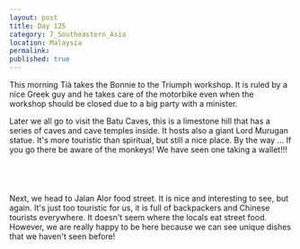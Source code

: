 ```yaml
---
layout: post
title: Day 125
category: 7_Southeastern_Asia
location: Malaysia
permalink: 
published: true
---
```


This morning Tià takes the Bonnie to the Triumph workshop. It is ruled by a nice Greek guy and he takes care of the motorbike even when the workshop should be closed due to a big party with a minister.

Later we all go to visit the Batu Caves, this is a limestone hill that has a series of caves and cave temples inside. It hosts also a giant Lord Murugan statue. It's more touristic than spiritual, but still a nice place. By the way ... If you go there be aware of the monkeys! We have seen one taking a wallet!!!

<p><a
href="https://lh3.googleusercontent.com/ZIH9nVUxjcpnRZbxxTCRqpIL1LQRlHq5tHVB8LaOtoF5TyqA_3d3ek4bKq_B0FQkXwbXCjLznMOEjyNdumz4sS1Gky8W36dk0IPgS13T4qJzegd4xFelPXIyTrffy8Mb2eZ977Hajpsjf5QDOkeMHvcOKvnzyjG4iGddTpwMo47Qhsg_8-CYbS-mhlxWLg0m6S5ulczUv1qg8YvNZcQPpwjqkF9M4gqUuAWoanqI1uZO3sz4EjIw7f3w0H3CS_mnnuaOs7kCkmEIo1MXiASLOIXOSw2JX5fcHGV9BgR-7zbpovSBA0wwsUbRUOaX2sXfc8SWSpNk9St-wfZOdqOdu2pYQ4RRj7vAYfjC9TnoRRDEol4R6JM_EECj537IS50qArLKBXRmK2Cj69jR6Byzw-uRRDiaGoMQn7rbCrYDlRMqxA6wju45cxpeM8BNw--W1ftydmDaLgqGTKAYdGhmgK8EAUAAHG90FKP7P1kEkfbOhvs4uLijNAdl6g34THa1GkAK6eKrVxraT6Ngjyn9dzNe97hOCDGscFpocMdFr0co9nHWVROxmWZVaU0l0x326ISpXbI5IHKqKp1dM8EZ57jHXAYmeQS7KStj8X8b4ihU8nx5w8m-9wJYKV5sXuhg5EXShbXNXRHu2spm6Ikvw_cSFqrq3F952H4XUZglrazcFWhXjlgiBpJfubNdJT-yr57ABOtvLb2tm0A310Y=w669-h502-no"><img 
src="https://lh3.googleusercontent.com/ZIH9nVUxjcpnRZbxxTCRqpIL1LQRlHq5tHVB8LaOtoF5TyqA_3d3ek4bKq_B0FQkXwbXCjLznMOEjyNdumz4sS1Gky8W36dk0IPgS13T4qJzegd4xFelPXIyTrffy8Mb2eZ977Hajpsjf5QDOkeMHvcOKvnzyjG4iGddTpwMo47Qhsg_8-CYbS-mhlxWLg0m6S5ulczUv1qg8YvNZcQPpwjqkF9M4gqUuAWoanqI1uZO3sz4EjIw7f3w0H3CS_mnnuaOs7kCkmEIo1MXiASLOIXOSw2JX5fcHGV9BgR-7zbpovSBA0wwsUbRUOaX2sXfc8SWSpNk9St-wfZOdqOdu2pYQ4RRj7vAYfjC9TnoRRDEol4R6JM_EECj537IS50qArLKBXRmK2Cj69jR6Byzw-uRRDiaGoMQn7rbCrYDlRMqxA6wju45cxpeM8BNw--W1ftydmDaLgqGTKAYdGhmgK8EAUAAHG90FKP7P1kEkfbOhvs4uLijNAdl6g34THa1GkAK6eKrVxraT6Ngjyn9dzNe97hOCDGscFpocMdFr0co9nHWVROxmWZVaU0l0x326ISpXbI5IHKqKp1dM8EZ57jHXAYmeQS7KStj8X8b4ihU8nx5w8m-9wJYKV5sXuhg5EXShbXNXRHu2spm6Ikvw_cSFqrq3F952H4XUZglrazcFWhXjlgiBpJfubNdJT-yr57ABOtvLb2tm0A310Y=w669-h502-no" alt=""></a></p>

<p><a
href="https://lh3.googleusercontent.com/bLXl0vL0VVZsZYcRoCk177YQSHqutfW6wJPOW3ZzkiCZo0ffx4mXckqyiVEJDMPLgCRXAZGXac2lgMAw1r6QaHvjMirCrsFHQy1oWiQC2IiYUfroR61tPBSWVgNESJK4kyJzB4ujIS0cBS9_PkVsRML72S_f5nbGclxzrcb8CLTMp2fdSPqVQlKj9mDGZEjJv9hQX5F1_beG3AKkef-6feQH5-u1DHZzeAEvNaqtFv7-PbLx8EGu8yWw7999BBITyoaPRMSRjWMgpredvA62-uEdeH5RDOYjaD9T9pDAAGOqxr1n_QkM98c25hrUJJyKaChC9yG6Bgzhgwk5AwPiirGKUgwhd-V8DoG-hDEsoD0IGw3wlr8_J4oHLat39lYvD015uSfIGDMSmrvwvSYUYX4yb0myhw_iwtPUw_9MpAfShDCeE6W3oPZMWiUl3bGq6QiJXFLajQw7n7dgbV-ws2cKQG7Xb3ihZH-Ikb6wv-BcOyBqI7_DJTo5FVAAXNhJGYm4p2t4vN4ABFz3fZ4BBsF4IVUyK7SqetTpoIRGGHEAymGCtuO2LkLfnHRiEPH9fzhKg50LZyqsBKMqFRKRSUUBJJGdi7KeoyYRvxt-9XdreM6dd_rOZym7-yCyXLQ0bIlOMGX9pUTp3nIWjQzyCq8hz1bjqEJK1IwUUNibc4zx1Jfa5YRnCo9HuVuIrhZGjDpqIlk31zFzPg6Orgo=w471-h627-no"><img 
src="https://lh3.googleusercontent.com/bLXl0vL0VVZsZYcRoCk177YQSHqutfW6wJPOW3ZzkiCZo0ffx4mXckqyiVEJDMPLgCRXAZGXac2lgMAw1r6QaHvjMirCrsFHQy1oWiQC2IiYUfroR61tPBSWVgNESJK4kyJzB4ujIS0cBS9_PkVsRML72S_f5nbGclxzrcb8CLTMp2fdSPqVQlKj9mDGZEjJv9hQX5F1_beG3AKkef-6feQH5-u1DHZzeAEvNaqtFv7-PbLx8EGu8yWw7999BBITyoaPRMSRjWMgpredvA62-uEdeH5RDOYjaD9T9pDAAGOqxr1n_QkM98c25hrUJJyKaChC9yG6Bgzhgwk5AwPiirGKUgwhd-V8DoG-hDEsoD0IGw3wlr8_J4oHLat39lYvD015uSfIGDMSmrvwvSYUYX4yb0myhw_iwtPUw_9MpAfShDCeE6W3oPZMWiUl3bGq6QiJXFLajQw7n7dgbV-ws2cKQG7Xb3ihZH-Ikb6wv-BcOyBqI7_DJTo5FVAAXNhJGYm4p2t4vN4ABFz3fZ4BBsF4IVUyK7SqetTpoIRGGHEAymGCtuO2LkLfnHRiEPH9fzhKg50LZyqsBKMqFRKRSUUBJJGdi7KeoyYRvxt-9XdreM6dd_rOZym7-yCyXLQ0bIlOMGX9pUTp3nIWjQzyCq8hz1bjqEJK1IwUUNibc4zx1Jfa5YRnCo9HuVuIrhZGjDpqIlk31zFzPg6Orgo=w471-h627-no" alt=""></a></p>

<p><a
href="https://lh3.googleusercontent.com/PEBmlrQCXvDHWVYZGCOQ8RBvF2kosUfRdzdllhsoQhe89xO6sB-ck7eKYuDlPLezff1SCzBfwX73ValV7pbltIxvuM17lc6FKsSoLD3cFjAsS43Zm8VOqcO4kYfOTlPxWtdYrqbfhpo6oCWZRr-xfEl5I7Kckq-gzGo8Mvag4UTuf3AOg6OFUtFVBQAH1rYZ2pUIn3kI5CrNCVFgUhDlLldCa5Gatd7zAoYPflq6HTnjAZaPCtJgJt2MXSNDMSTkohUzeuP080sMvab0pHJLOZbZmnLQh1IBm4mjjFSmyBuEjOqQooB-TDfm8odYp2IlM59I4naLYRL84fB37ii4YITtjgrGwqn_zPjHLXe5fP-oCz1WsBxlrNDUjmZRWkV8VYgcI8x4B1ulR602SPLjLX236BOPVHLrjd2Hl9lYL-VfgVZNr0Se5cmQNr8qrvswo_SUKYGXfpJt7QnRp8-UPH3i6q-t77NQVwkGMY_Uydm6QgAtqot8xSaAsjsfBFpcHhHum8AHO_pIRySOQoGwWqAUKeUYkVFe3LhEQr2CJcTJpJo5CbCNGp3TocKFxG4aWDz-lLX91GSirLJoJKbzyj8gV_gvhTOk5STOFApriP3QDmfDkPjATCYa2woBwgHonVpEg4I4lHWBVpls6l9_KJQlBIIKoImPpClmzBwIekBoEbvy53FD25HCOSx8Sp3-bqpcYKahBE5rDo0L9pM=w377-h502-no"><img 
src="https://lh3.googleusercontent.com/PEBmlrQCXvDHWVYZGCOQ8RBvF2kosUfRdzdllhsoQhe89xO6sB-ck7eKYuDlPLezff1SCzBfwX73ValV7pbltIxvuM17lc6FKsSoLD3cFjAsS43Zm8VOqcO4kYfOTlPxWtdYrqbfhpo6oCWZRr-xfEl5I7Kckq-gzGo8Mvag4UTuf3AOg6OFUtFVBQAH1rYZ2pUIn3kI5CrNCVFgUhDlLldCa5Gatd7zAoYPflq6HTnjAZaPCtJgJt2MXSNDMSTkohUzeuP080sMvab0pHJLOZbZmnLQh1IBm4mjjFSmyBuEjOqQooB-TDfm8odYp2IlM59I4naLYRL84fB37ii4YITtjgrGwqn_zPjHLXe5fP-oCz1WsBxlrNDUjmZRWkV8VYgcI8x4B1ulR602SPLjLX236BOPVHLrjd2Hl9lYL-VfgVZNr0Se5cmQNr8qrvswo_SUKYGXfpJt7QnRp8-UPH3i6q-t77NQVwkGMY_Uydm6QgAtqot8xSaAsjsfBFpcHhHum8AHO_pIRySOQoGwWqAUKeUYkVFe3LhEQr2CJcTJpJo5CbCNGp3TocKFxG4aWDz-lLX91GSirLJoJKbzyj8gV_gvhTOk5STOFApriP3QDmfDkPjATCYa2woBwgHonVpEg4I4lHWBVpls6l9_KJQlBIIKoImPpClmzBwIekBoEbvy53FD25HCOSx8Sp3-bqpcYKahBE5rDo0L9pM=w377-h502-no" alt=""></a></p>

<p><a
href="https://lh3.googleusercontent.com/AA8mSh7qFGSwMMNaZto4Eojk4gonhNsQFkSWjKjST_rz1vcnniQJCeZcDgeZxSsIZuldudHKb_qzUARaaYbeoqgpiXp8obxPlqzVh17uLbD3p7rzp3cpY6l72XB52HEbek0rN2KBQhRl9ElVsNsEkbz-g37hq_lOrg2xcQteKo8DYA7TDminAKvLWpxqIrqFk59htXJjN289xQdlE7Ap69e_qRIMDlclNyVbSM6YT1Eom0BrTU1S7B63F8o716RVnL9uI8e40juCIb_ecGfNjWQgHZLRNV958FpfPaxjGIqVIKGVxAt1DU6Z4_fOPIQKLM1_4rlF_3VgoqIikm3Q_8bussSXtOmWlVMC5oHSTufpEonlc3ace6_g414zYxqceTyk4zcBbuI5nCzYzm34vrKV-1G204Tg6IHCBFHbZfVvZwq_CGkNpRszabGqviP9jwxj0FGl5beUDyG90ITYR2293Kns2SfUKV8zOAITtMorPqfxslCbW54j6fBe-lvsgs0Sc8nD6rQvQj3yPD2R6fSC_VGUbYrq1iElQ3wQQi22cMibG8tMseJQiP854s9oiCGNWYBSP4jsZT5PetoIsBAiZcR_s5D-SZhpPR1XYgCddd-YAvQxjs47GoWK_iB4jvX6aRXHzqOMdwwMeaKsPKkUS-90W00wDqt5YDZPpK74n-JXxnQLfFcIh3IIrVAAZR5AYvXS4EazJuL2484=w471-h627-no"><img 
src="https://lh3.googleusercontent.com/AA8mSh7qFGSwMMNaZto4Eojk4gonhNsQFkSWjKjST_rz1vcnniQJCeZcDgeZxSsIZuldudHKb_qzUARaaYbeoqgpiXp8obxPlqzVh17uLbD3p7rzp3cpY6l72XB52HEbek0rN2KBQhRl9ElVsNsEkbz-g37hq_lOrg2xcQteKo8DYA7TDminAKvLWpxqIrqFk59htXJjN289xQdlE7Ap69e_qRIMDlclNyVbSM6YT1Eom0BrTU1S7B63F8o716RVnL9uI8e40juCIb_ecGfNjWQgHZLRNV958FpfPaxjGIqVIKGVxAt1DU6Z4_fOPIQKLM1_4rlF_3VgoqIikm3Q_8bussSXtOmWlVMC5oHSTufpEonlc3ace6_g414zYxqceTyk4zcBbuI5nCzYzm34vrKV-1G204Tg6IHCBFHbZfVvZwq_CGkNpRszabGqviP9jwxj0FGl5beUDyG90ITYR2293Kns2SfUKV8zOAITtMorPqfxslCbW54j6fBe-lvsgs0Sc8nD6rQvQj3yPD2R6fSC_VGUbYrq1iElQ3wQQi22cMibG8tMseJQiP854s9oiCGNWYBSP4jsZT5PetoIsBAiZcR_s5D-SZhpPR1XYgCddd-YAvQxjs47GoWK_iB4jvX6aRXHzqOMdwwMeaKsPKkUS-90W00wDqt5YDZPpK74n-JXxnQLfFcIh3IIrVAAZR5AYvXS4EazJuL2484=w471-h627-no" alt=""></a></p>

Next, we head to Jalan Alor food street. It is nice and interesting to see, but again. It's just too touristic for us, it is full of backpackers and Chinese tourists everywhere. It doesn't seem where the locals eat street food. However, we are really happy to be here because we can see unique dishes that we haven't seen before!

<p><a
href="https://lh3.googleusercontent.com/eK4xC6uOnIUnQ0JQzIf3e8i1j4rYqzpTCrrOwuj7TLI4ZyWgiwIwEDdf71jvCXV8l6GSJy1AkrcF32BGoMZZUBDfabaZwXlEsGdNQl3Iaad7SXVGR0ObPE_ZjvYxe9kE1z6IpGhY7p_UNgHntK5vD1B908pMUy1xRf71yx2fqSPhFzcQrsC63vSx_csBan78qK2uC7piA3y3OTCmxfh2ZFT4Cp9Ed6L1SxZeQBpMUQeBk5fha3bSrdDGKzOAnxSrtJf4Ze4UXydAMUNp62QCkJPxVLWhrXRPNY5iniqEE_CpZn1_uZCmTJYRFtvlnnjWC5d4peJCjKkho3gB38g6Mw0rzeB1vora8AaGCpNymkA6UtCu26bZHl7bbMLQaYpeoyHBdWWYhoilZzeLJkpFp1SHDI1rjgU51OaiMjPInA4PsgenS-rEb9cGHE1hgIDZRasJYx_NRX4BVTgm2686KpDIL-OKek8L4aqvp-tUo6A0vywaESaAxYxQ8ipV1SBkFZ8Nl9pQ1KIjDJhud32v3ct8BaLZe3pDZbQHHkNSLBqv7S31bZcVEDQeKO024jH_cqjwQ_yxC62iXsST7sce3E9gOA95hvF1aR6uOf5KuRkgGAwRycndXUtQ6fBhWkAjNNCOmqvAkIzNo6CxS04v4zLfG49vks3Gz4G7ADCq1JAjdr-rjhP4gVfWOd6iYzWPDm3-HyTqKfySjIXdEVk=w836-h627-no"><img 
src="https://lh3.googleusercontent.com/eK4xC6uOnIUnQ0JQzIf3e8i1j4rYqzpTCrrOwuj7TLI4ZyWgiwIwEDdf71jvCXV8l6GSJy1AkrcF32BGoMZZUBDfabaZwXlEsGdNQl3Iaad7SXVGR0ObPE_ZjvYxe9kE1z6IpGhY7p_UNgHntK5vD1B908pMUy1xRf71yx2fqSPhFzcQrsC63vSx_csBan78qK2uC7piA3y3OTCmxfh2ZFT4Cp9Ed6L1SxZeQBpMUQeBk5fha3bSrdDGKzOAnxSrtJf4Ze4UXydAMUNp62QCkJPxVLWhrXRPNY5iniqEE_CpZn1_uZCmTJYRFtvlnnjWC5d4peJCjKkho3gB38g6Mw0rzeB1vora8AaGCpNymkA6UtCu26bZHl7bbMLQaYpeoyHBdWWYhoilZzeLJkpFp1SHDI1rjgU51OaiMjPInA4PsgenS-rEb9cGHE1hgIDZRasJYx_NRX4BVTgm2686KpDIL-OKek8L4aqvp-tUo6A0vywaESaAxYxQ8ipV1SBkFZ8Nl9pQ1KIjDJhud32v3ct8BaLZe3pDZbQHHkNSLBqv7S31bZcVEDQeKO024jH_cqjwQ_yxC62iXsST7sce3E9gOA95hvF1aR6uOf5KuRkgGAwRycndXUtQ6fBhWkAjNNCOmqvAkIzNo6CxS04v4zLfG49vks3Gz4G7ADCq1JAjdr-rjhP4gVfWOd6iYzWPDm3-HyTqKfySjIXdEVk=w836-h627-no" alt=""></a></p>

<p><a
href="https://lh3.googleusercontent.com/FFbW3O2GFdKpGnLIgGFE_CLoUtSyftYWji7kkl97NDJ17iRdmly58fGQLtzSlwU2fJefZ_JiSrWsiRVqOhhyrj9hxbE1OKtGcZPaqbPYBO1na4dQHjbJyMbYQNQh5haXjYHJ63NbV5yV6wCMkOA0V1iS9H9p2zMR-7HogbqB8cVgfKheGvgrpB1Xqctvj5M7l7yWdb2dlVCqLS5l-ESDF2LRLbvJ_2YmUVTuYJTy2kT21XrixIail8FYWtRzrby5ALGFvXMnwABMvUtA61UHYGljDx9UKNxjhVgHW-y6upsyPEap-mfle4rge-8I47uRbGnEs-YbwQBOPe1mn2vixajkYPabxfIGImEzTDO5rMMVjmY01VKM9RBrZI9V0kKbDFk3K8RJ9BOUmyzvTManmdjvd7hUwvduMlRwqIWuNi29gWauHXkaZlERt-NfbevY0Pv-Gxw-KNLraSwLx1znChSu3Q8JVXwFY1ScTHb5tq47P-RU9BKrjPkd6zk5tipybZN6MVEfoK6BYU8FDm-OeD0ABp605gkGkk2e77nOMH-nNqnQhUgO19EqfbwfE__trGWCaTJZf6ix1ZnfeE-iQyCX2EVUuL67YD8HVymfNXGCTmQYzlkuUJviQOz7-HF5l2Ar4A0BHGm2JAQ7QKswkMX_yTKEcl2GOQPP1MF-8xBroRBNrOQzN3pVkAHxsQZ1kjGqGv4U9Y5xXP2Ikfs=w836-h627-no"><img 
src="https://lh3.googleusercontent.com/FFbW3O2GFdKpGnLIgGFE_CLoUtSyftYWji7kkl97NDJ17iRdmly58fGQLtzSlwU2fJefZ_JiSrWsiRVqOhhyrj9hxbE1OKtGcZPaqbPYBO1na4dQHjbJyMbYQNQh5haXjYHJ63NbV5yV6wCMkOA0V1iS9H9p2zMR-7HogbqB8cVgfKheGvgrpB1Xqctvj5M7l7yWdb2dlVCqLS5l-ESDF2LRLbvJ_2YmUVTuYJTy2kT21XrixIail8FYWtRzrby5ALGFvXMnwABMvUtA61UHYGljDx9UKNxjhVgHW-y6upsyPEap-mfle4rge-8I47uRbGnEs-YbwQBOPe1mn2vixajkYPabxfIGImEzTDO5rMMVjmY01VKM9RBrZI9V0kKbDFk3K8RJ9BOUmyzvTManmdjvd7hUwvduMlRwqIWuNi29gWauHXkaZlERt-NfbevY0Pv-Gxw-KNLraSwLx1znChSu3Q8JVXwFY1ScTHb5tq47P-RU9BKrjPkd6zk5tipybZN6MVEfoK6BYU8FDm-OeD0ABp605gkGkk2e77nOMH-nNqnQhUgO19EqfbwfE__trGWCaTJZf6ix1ZnfeE-iQyCX2EVUuL67YD8HVymfNXGCTmQYzlkuUJviQOz7-HF5l2Ar4A0BHGm2JAQ7QKswkMX_yTKEcl2GOQPP1MF-8xBroRBNrOQzN3pVkAHxsQZ1kjGqGv4U9Y5xXP2Ikfs=w836-h627-no" alt=""></a></p>

<p><a
href="https://lh3.googleusercontent.com/bKJer3814aKXQeJKox4G4IaD7ve-DOowRFFXyj80jexShz17-xWuogbKr9VIdE5ClKHZYRGUS0O7UpzWYJkDIiJ-BcxlD3RZvNXDAlY84A-9GT0baNPuyWrFOQ5UZm_MzkQuE7Sg9XlEiros3-wJDn-OYG82-DJmpNvTohIakUNI_DAuSLor9STXeuhOh3_V4qWpMIlznhCsfYqFXw0PkuFS0wcFyoRil2nGoUeDFkrCl-DAP9E345pZVBB7H4X6_-U09RUkaJ591ipELyQcud4E9zD500oLjgwDDtl7uJs-7pemp5b9Wu-fT6QBDbv6bQtQ34DxRmQP1okW9K0_qjCeO8S92EvJZHsq9bxD_ihADk0XnVNdz05V3lpOP-Evhc0CwGzO7rTSmhIyd8pipaZWvU2jMduXqsFFF4Ei1B4l-Qv-hmq9mqJjt7YHnrRj9YdcOeRe7hXOjAwk8cVudn61-qyNwCb2Ul3a4f7EGReSZ9tqYFFFehFvLEwFq0PH7TgHMQkXBpTaeojqe5Vn5IuqsPrVPIjbvBwivd2DMmGkRa5HSAC8drYyUMEDBdEtb155BngayiNVWTxUlBR2tFJy7hoKZiqr2Eim8yPkYY7_3t8QX9muRlREapaQgOJd7NsGYIUJIui1oZF37mkqoBUvEfD8oCjS9hp5BNyP2VsEnt5xh5MTORfDqe2gr4FD9BTu3y_EXM5wUyo_zhA=w669-h502-no"><img 
src="https://lh3.googleusercontent.com/bKJer3814aKXQeJKox4G4IaD7ve-DOowRFFXyj80jexShz17-xWuogbKr9VIdE5ClKHZYRGUS0O7UpzWYJkDIiJ-BcxlD3RZvNXDAlY84A-9GT0baNPuyWrFOQ5UZm_MzkQuE7Sg9XlEiros3-wJDn-OYG82-DJmpNvTohIakUNI_DAuSLor9STXeuhOh3_V4qWpMIlznhCsfYqFXw0PkuFS0wcFyoRil2nGoUeDFkrCl-DAP9E345pZVBB7H4X6_-U09RUkaJ591ipELyQcud4E9zD500oLjgwDDtl7uJs-7pemp5b9Wu-fT6QBDbv6bQtQ34DxRmQP1okW9K0_qjCeO8S92EvJZHsq9bxD_ihADk0XnVNdz05V3lpOP-Evhc0CwGzO7rTSmhIyd8pipaZWvU2jMduXqsFFF4Ei1B4l-Qv-hmq9mqJjt7YHnrRj9YdcOeRe7hXOjAwk8cVudn61-qyNwCb2Ul3a4f7EGReSZ9tqYFFFehFvLEwFq0PH7TgHMQkXBpTaeojqe5Vn5IuqsPrVPIjbvBwivd2DMmGkRa5HSAC8drYyUMEDBdEtb155BngayiNVWTxUlBR2tFJy7hoKZiqr2Eim8yPkYY7_3t8QX9muRlREapaQgOJd7NsGYIUJIui1oZF37mkqoBUvEfD8oCjS9hp5BNyP2VsEnt5xh5MTORfDqe2gr4FD9BTu3y_EXM5wUyo_zhA=w669-h502-no" alt=""></a></p>

<p><a
href="https://lh3.googleusercontent.com/BWm9j2oucG0o_H8OPI5DQf1I_eunkIidmHC1u28hu59YeLAo9eTs5sTsvon5dWS0cLedcluM2IH-lZ2mYk1UOee4KxoYfZLxfjWCmpLiNbrxpFrjffFRAeBjwcGUXLeuHINV6VOCsg0vgRcBV0r8IAJPm0y9Nny8D4B8UwYbT2kHUfoCPGXTXRlsaIg3tN9ivu53hWR3AFJWpFnXCKg_AGcjCY-h1iHUPxguXTvA_U9O47XnHWs16CpwvZHqnxGb_8RSS4iJNVUu9cYl8H4CME78yJelpE1IFMvFNi8Jl8I8nARSwKXRCvtYkHEY_7p3093i__POxqmHZ1CdLq6TDma5OsmEh387yRaDwTHjNsmw1Phmsto1J9FG8ziJykSXrk-dR5xU9bm7tTkGpuqRGA3wQP6-CyhHnh9ytFLQA_O0HN1hvzS2m8DR5ucNrvu1pmcAQTU_GrJs8mq1UlQo-8FqCI8ut1UemDLd3424QLYN8Mu1rsNE99kdEu91Ee7y8RFU1aXlc_1EY35yDvuIp0QF4nZTL5uefwOnmSbnLlms75dUbydQQ4YcfozsJOMzXdyCBDvSkFwTcoWgeW7IZ_O3tboke5AIa-tjxnNrdL5twWXwJbTUVs-2MYH3tOEhQQIsrYiFPExVb9japHgBr42M3O1bkwN0NlinMvbJyzOmApKU0FRB6fxahy1qhGS812ayWdALqk7E334s5yM=w669-h502-no"><img 
src="https://lh3.googleusercontent.com/BWm9j2oucG0o_H8OPI5DQf1I_eunkIidmHC1u28hu59YeLAo9eTs5sTsvon5dWS0cLedcluM2IH-lZ2mYk1UOee4KxoYfZLxfjWCmpLiNbrxpFrjffFRAeBjwcGUXLeuHINV6VOCsg0vgRcBV0r8IAJPm0y9Nny8D4B8UwYbT2kHUfoCPGXTXRlsaIg3tN9ivu53hWR3AFJWpFnXCKg_AGcjCY-h1iHUPxguXTvA_U9O47XnHWs16CpwvZHqnxGb_8RSS4iJNVUu9cYl8H4CME78yJelpE1IFMvFNi8Jl8I8nARSwKXRCvtYkHEY_7p3093i__POxqmHZ1CdLq6TDma5OsmEh387yRaDwTHjNsmw1Phmsto1J9FG8ziJykSXrk-dR5xU9bm7tTkGpuqRGA3wQP6-CyhHnh9ytFLQA_O0HN1hvzS2m8DR5ucNrvu1pmcAQTU_GrJs8mq1UlQo-8FqCI8ut1UemDLd3424QLYN8Mu1rsNE99kdEu91Ee7y8RFU1aXlc_1EY35yDvuIp0QF4nZTL5uefwOnmSbnLlms75dUbydQQ4YcfozsJOMzXdyCBDvSkFwTcoWgeW7IZ_O3tboke5AIa-tjxnNrdL5twWXwJbTUVs-2MYH3tOEhQQIsrYiFPExVb9japHgBr42M3O1bkwN0NlinMvbJyzOmApKU0FRB6fxahy1qhGS812ayWdALqk7E334s5yM=w669-h502-no" alt=""></a></p>

<p><a
href="https://lh3.googleusercontent.com/sFFO0sQNC5Y8GqK4M7v61v3_g5PI_QW0mt94ehq9F_ZMPm950vGunCwrkU7mKhCJSWsl_u7J2TrC8-peIlWpwgIhssawsl5Qh3RhRFQpUphEJqv1bKbEEcJt7JIh6IUFv3lkh2nqOrUZa_PsvMmqbPmlwAdGXeQvhOjZ82Q-osD6uTs-aRUtG_iKsgL803ndt3WZp6YBMqfaj3rIY-WMF4k1HXqubmb3kYNVrY5ZpwinOJss0O7ETJ8wdIzN9jGE9-EwrER_pgyb3ifzUM11TEZTrdch7Mg7sS_KuIamEcNdP7s3kI2f4FpN00NHAN0P4oKKTDLKz11QWYIN96qj_lrf059yVCxtT1MXyoG3297OCBvdlyqoKWw62H_KwnuS9dcwxrcAZ2T7ERup_tF6GgdXCxrq0H1VjvOD46R7Btlb__jLffVFWYnqrqe-Wapi_V8fKNUYPZwK94HgbZKcn-MkKdVVH0xTqL4ZvnCrrtOCZmKYiLL3FBn0ZuIHF4sYbC0RMuse-0FN6ULxRITUuYpEBgg8ZT67GpyZmS_LdoyqZXG9ybTiz0Hn2sNO_LMeomA46u8O_3Z4dBU0an01LU0HYz8YLMvtDqiYcyfYqxvOzReJ5zmU-bZcScebQQSI6hnscqGBVwOCMjeZ1fNlZREuUlJW0wowB6EcVcUcYd5IMCt8aKSYecQgFYPhp-VLQrU8sNi5OWJvY706DXw=w836-h627-no"><img 
src="https://lh3.googleusercontent.com/sFFO0sQNC5Y8GqK4M7v61v3_g5PI_QW0mt94ehq9F_ZMPm950vGunCwrkU7mKhCJSWsl_u7J2TrC8-peIlWpwgIhssawsl5Qh3RhRFQpUphEJqv1bKbEEcJt7JIh6IUFv3lkh2nqOrUZa_PsvMmqbPmlwAdGXeQvhOjZ82Q-osD6uTs-aRUtG_iKsgL803ndt3WZp6YBMqfaj3rIY-WMF4k1HXqubmb3kYNVrY5ZpwinOJss0O7ETJ8wdIzN9jGE9-EwrER_pgyb3ifzUM11TEZTrdch7Mg7sS_KuIamEcNdP7s3kI2f4FpN00NHAN0P4oKKTDLKz11QWYIN96qj_lrf059yVCxtT1MXyoG3297OCBvdlyqoKWw62H_KwnuS9dcwxrcAZ2T7ERup_tF6GgdXCxrq0H1VjvOD46R7Btlb__jLffVFWYnqrqe-Wapi_V8fKNUYPZwK94HgbZKcn-MkKdVVH0xTqL4ZvnCrrtOCZmKYiLL3FBn0ZuIHF4sYbC0RMuse-0FN6ULxRITUuYpEBgg8ZT67GpyZmS_LdoyqZXG9ybTiz0Hn2sNO_LMeomA46u8O_3Z4dBU0an01LU0HYz8YLMvtDqiYcyfYqxvOzReJ5zmU-bZcScebQQSI6hnscqGBVwOCMjeZ1fNlZREuUlJW0wowB6EcVcUcYd5IMCt8aKSYecQgFYPhp-VLQrU8sNi5OWJvY706DXw=w836-h627-no" alt=""></a></p>

<p><a
href="https://lh3.googleusercontent.com/eo4L40et4gGETwgON41BAh5vi4CtT2HVF5HixzdsZHC0saoSaooejJ_VWmem231NKrSCqgc9zAUB2m0yVbHu8kqKz1Xil3FAY5nWqBGrg3XNu1umqTk4sPaOSVBNU2hM4jshPM45FcRGiL8ghwOPLV9ZM-oWt1j_uT6524gUhjarxv8JeJHlk2psZZp4mngDAazz-1PjUZNGoD0uV2qhbtQH0a_MA7jepHLTTomrDPYaCNRQtENfMAnLVPF0VviTTG8E5tV9TaTvRJ4j43ICVHCdUNydnqni2qn2oSOYUa765Y6jqJWTQP0hNg_5OAvWPnkUQRveA5oGgT_o88zyUoJlAzx1_ME4rx4GiiZh5JDWa8mJUesiogfvgGc3PUvWzrZHs7RqIH5NLQ--q43H5JyLc7wVMT5q4CEBX3rBsILWI08dV9H6_MCKd90L4con4hY-J6AqQboymJNklDqClcToVXJ3VBXd0AyZTRuF_uj_NBD30aFq9zfyNKfcNcWUMhV8Wa_zYkWt1QjpxtZcBAB0jxBhMSPHZlBb1LKnSv94ZKttPiGZEt_MV1H4CouUg7xJFu6heTnYQU7h0lrdDKozEgLb8daC-A-dzA8Tr65NxVHcQiunnpaxOC9gHE8EbcgsqOrSerS9AjPTAUEBVJqCa6v2BJdW8zwXDXCeIISSAxhqIjpHMBcDUN72Jp7aTFXfKxBXLsAwYyEOsxM=w836-h627-no"><img 
src="https://lh3.googleusercontent.com/eo4L40et4gGETwgON41BAh5vi4CtT2HVF5HixzdsZHC0saoSaooejJ_VWmem231NKrSCqgc9zAUB2m0yVbHu8kqKz1Xil3FAY5nWqBGrg3XNu1umqTk4sPaOSVBNU2hM4jshPM45FcRGiL8ghwOPLV9ZM-oWt1j_uT6524gUhjarxv8JeJHlk2psZZp4mngDAazz-1PjUZNGoD0uV2qhbtQH0a_MA7jepHLTTomrDPYaCNRQtENfMAnLVPF0VviTTG8E5tV9TaTvRJ4j43ICVHCdUNydnqni2qn2oSOYUa765Y6jqJWTQP0hNg_5OAvWPnkUQRveA5oGgT_o88zyUoJlAzx1_ME4rx4GiiZh5JDWa8mJUesiogfvgGc3PUvWzrZHs7RqIH5NLQ--q43H5JyLc7wVMT5q4CEBX3rBsILWI08dV9H6_MCKd90L4con4hY-J6AqQboymJNklDqClcToVXJ3VBXd0AyZTRuF_uj_NBD30aFq9zfyNKfcNcWUMhV8Wa_zYkWt1QjpxtZcBAB0jxBhMSPHZlBb1LKnSv94ZKttPiGZEt_MV1H4CouUg7xJFu6heTnYQU7h0lrdDKozEgLb8daC-A-dzA8Tr65NxVHcQiunnpaxOC9gHE8EbcgsqOrSerS9AjPTAUEBVJqCa6v2BJdW8zwXDXCeIISSAxhqIjpHMBcDUN72Jp7aTFXfKxBXLsAwYyEOsxM=w836-h627-no" alt=""></a></p>




